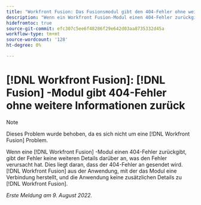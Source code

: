 ```yaml
---
title: "Workfront Fusion: Das Fusionsmodul gibt den 404-Fehler ohne weitere Informationen zurück."
description: "Wenn ein Workfront Fusion-Modul einen 404-Fehler zurückgibt, gibt der Fehler keine weiteren Details darüber an, was den Fehler verursacht hat. Der Grund dafür ist, dass der 404-Fehler von der Anwendung an Workfront Fusion gesendet wird, mit der das Modul eine Verbindung herstellt, und dass die Anwendung keine zusätzlichen Details zu Workfront Fusion bereitgestellt hat."
hidefromtoc: true
source-git-commit: efc307c5ee6f48286f29e642d03aa8735332d45a
workflow-type: tm+mt
source-wordcount: '128'
ht-degree: 0%

---
```



# [!DNL Workfront Fusion]: [!DNL Fusion] -Modul gibt 404-Fehler ohne weitere Informationen zurück

>[!NOTE]
>
>Dieses Problem wurde behoben, da es sich nicht um eine [!DNL Workfront Fusion] Problem.

Wenn eine [!DNL Workfront Fusion] -Modul einen 404-Fehler zurückgibt, gibt der Fehler keine weiteren Details darüber an, was den Fehler verursacht hat. Dies liegt daran, dass der 404-Fehler an gesendet wird. [!DNL Workfront Fusion] aus der Anwendung, mit der das Modul eine Verbindung herstellt, und die Anwendung keine zusätzlichen Details zu [!DNL Workfront Fusion].

_Erste Meldung am 9. August 2022._

